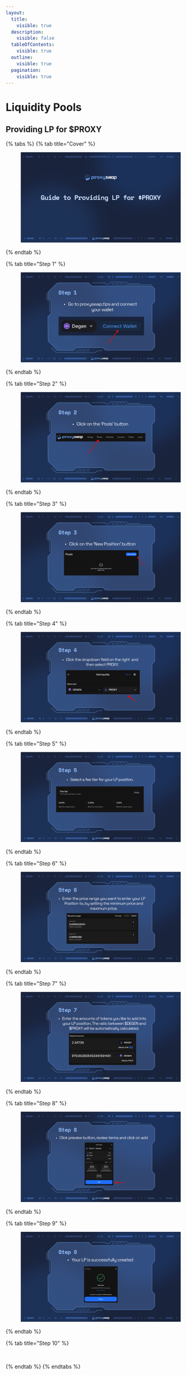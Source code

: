 ```yaml
---
layout:
  title:
    visible: true
  description:
    visible: false
  tableOfContents:
    visible: true
  outline:
    visible: true
  pagination:
    visible: true
---
```


# Liquidity Pools

## Providing LP for $PROXY

{% tabs %}
{% tab title="Cover" %}
<figure><img src="../.gitbook/assets/slide 0 - LPing.png" alt=""><figcaption></figcaption></figure>
{% endtab %}

{% tab title="Step 1" %}
<figure><img src="../.gitbook/assets/slide 1 - LPing.png" alt=""><figcaption></figcaption></figure>
{% endtab %}

{% tab title="Step 2" %}
<figure><img src="../.gitbook/assets/slide 2 - LPing.png" alt=""><figcaption></figcaption></figure>
{% endtab %}

{% tab title="Step 3" %}
<figure><img src="../.gitbook/assets/slide 3 - LPing.png" alt=""><figcaption></figcaption></figure>
{% endtab %}

{% tab title="Step 4" %}
<figure><img src="../.gitbook/assets/slide 4 - LPing.png" alt=""><figcaption></figcaption></figure>
{% endtab %}

{% tab title="Step 5" %}
<figure><img src="../.gitbook/assets/slide 5 - LPing.png" alt=""><figcaption></figcaption></figure>
{% endtab %}

{% tab title="Step 6" %}
<figure><img src="../.gitbook/assets/slide 6 - LPing.png" alt=""><figcaption></figcaption></figure>
{% endtab %}

{% tab title="Step 7" %}
<figure><img src="../.gitbook/assets/slide 7 - LPing.png" alt=""><figcaption></figcaption></figure>
{% endtab %}

{% tab title="Step 8" %}
<figure><img src="../.gitbook/assets/slide 8 - LPing.png" alt=""><figcaption></figcaption></figure>
{% endtab %}

{% tab title="Step 9" %}
<figure><img src="../.gitbook/assets/slide 9 - LPing.png" alt=""><figcaption></figcaption></figure>
{% endtab %}

{% tab title="Step 10" %}
<figure><img src="../.gitbook/assets/slide 10 - LPing.png" alt=""><figcaption></figcaption></figure>
{% endtab %}
{% endtabs %}
